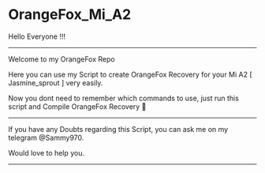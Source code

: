 # OrangeFox_Mi_A2

Hello Everyone !!!
_______________________________________
Welcome to my OrangeFox Repo 

Here you can use my Script to create OrangeFox Recovery for your Mi A2 [ Jasmine_sprout ] very easily.

Now you dont need to remember which commands to use, just run this script and Compile OrangeFox Recovery 🦊
_______________________________________

If you have any Doubts regarding this Script, you can ask me on my telegram @Sammy970.

Would love to help you.

_______________________________________
